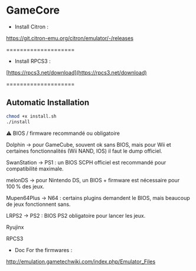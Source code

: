 # GameCore

- Install Citron :

[https://git.citron-emu.org/citron/emulator/-/releases
](https://git.citron-emu.org/citron/emulator/-/releases)

====================

- Install RPCS3 :

[https://rpcs3.net/download](https://rpcs3.net/download)

====================


## Automatic Installation
```sh
chmod +x install.sh
./install
```

⚠️ BIOS / firmware recommandé ou obligatoire

Dolphin → pour GameCube, souvent ok sans BIOS, mais pour Wii et certaines fonctionnalités (Wii NAND, IOS) il faut le dump officiel.

SwanStation → PS1 : un BIOS SCPH officiel est recommandé pour compatibilité maximale.

melonDS → pour Nintendo DS, un BIOS + firmware est nécessaire pour 100 % des jeux.

Mupen64Plus → N64 : certains plugins demandent le BIOS, mais beaucoup de jeux fonctionnent sans.

LRPS2 → PS2 : BIOS PS2 obligatoire pour lancer les jeux.

Ryujinx

RPCS3

- Doc For the firmwares :

http://emulation.gametechwiki.com/index.php/Emulator_Files
